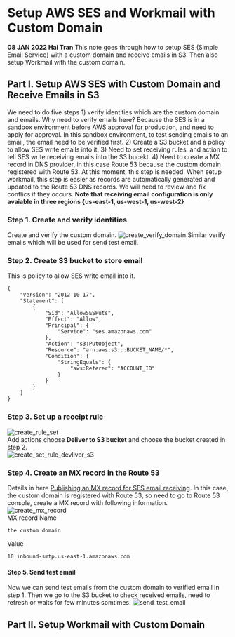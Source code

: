 # Setup AWS SES and Workmail with Custom Domain 
**08 JAN 2022 Hai Tran**
This note goes through how to setup SES (Simple Email Service) with a custom domain and receive emails in S3. Then also setup Workmail with the custom domain. 
## Part I. Setup AWS SES with Custom Domain and Receive Emails in S3 
We need to do five steps 1) verify identities which are the custom domain and emails. Why need to verify emails here? Because the SES is in a sandbox environment before AWS approval for production, and need to apply for approval. In this sandbox environment, to test sending emails to an email, the email need to be verified first. 2) Create a S3 bucket and a policy to allow SES write emails into it. 3) Need to set receiving rules, and action to tell SES write receiving emails into the S3 bucekt. 4) Need to create a MX record in DNS provider, in this case Route 53 because the custom domain registered with Route 53. At this moment, this step is needed. When setup workmail, this step is easier as records are automatically generated and updated to the Route 53 DNS records. We will need to review and fix conflics if they occurs. **Note that receiving email configuration is only avaiable in three regions {us-east-1, us-west-1, us-west-2}**
### Step 1. Create and verify identities 
Create and verify the custom domain.
![create_verify_domain](https://user-images.githubusercontent.com/20411077/148641713-bfb47c6d-7553-4d6d-add6-b3a10bd86ba5.png)
Similar verify emails which will be used for send test email. 
### Step 2. Create S3 bucket to store email 
This is policy to allow SES write email into it. 
```
{
    "Version": "2012-10-17",
    "Statement": [
        {
            "Sid": "AllowSESPuts",
            "Effect": "Allow",
            "Principal": {
                "Service": "ses.amazonaws.com"
            },
            "Action": "s3:PutObject",
            "Resource": "arn:aws:s3:::BUCKET_NAME/*",
            "Condition": {
                "StringEquals": {
                    "aws:Referer": "ACCOUNT_ID"
                }
            }
        }
    ]
}
```
### Step 3. Set up a receipt rule 
![create_rule_set](https://user-images.githubusercontent.com/20411077/148641724-d8fc963d-3ca6-44a7-a0ef-f79ef7f0ec43.png)
</br>
Add actions choose **Deliver to S3 bucket** and choose the bucket created in step 2.  
![create_set_rule_devliver_s3](https://user-images.githubusercontent.com/20411077/148641717-decda9ae-6c5d-49f5-bd23-d6d9a9724c3c.png)
</br>
### Step 4. Create an MX record in the Route 53 
Details in here [Publishing an MX record for SES email receiving](https://docs.aws.amazon.com/ses/latest/DeveloperGuide/receiving-email-mx-record.html). In this case, the custom domain is registered with Route 53, so need to go to Route 53 console, create a MX record with following information. </br>
![create_mx_record](https://user-images.githubusercontent.com/20411077/148641743-eedd9956-5feb-4f7f-a1cc-a0eb638a38e1.png)
</br>
MX record Name
```
the custom domain 
```
Value 
```
10 inbound-smtp.us-east-1.amazonaws.com
```
#### Step 5. Send test email 
Now we can send test emails from the custom domain to verified email in step 1. Then we go to the S3 bucket to check received emails, need to refresh or waits for few minutes somtimes. 
![send_test_email](https://user-images.githubusercontent.com/20411077/148641757-fac4c98d-2683-460e-9924-ba4c19d8364e.png)
## Part II. Setup Workmail with Custom Domain 
